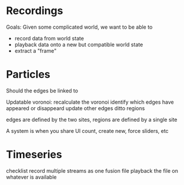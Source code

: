 

# Recordings

Goals: 
Given some complicated world, we want to be able to 
- record data from world state 
- playback data onto a new but compatible world state
- extract a "frame"



# Particles
Should the edges be linked to 

Updatable voronoi:
recalculate the voronoi
identify which edges have appeared or disappeard
update other edges
ditto regions

edges are defined by the two sites, 
regions are defined by a single site

A system is when you share UI 
count, create new, force sliders, etc


# Timeseries

checklist
record multiple streams as one fusion file
playback the file on whatever is available
